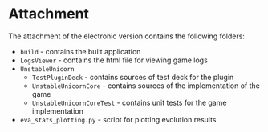 # Attachment

The attachment of the electronic version contains the following folders:

- `build` - contains the built application
- `LogsViewer` - contains the html file for viewing game logs
- `UnstableUnicorn`
    - `TestPluginDeck` - contains sources of test deck for the plugin
    - `UnstableUnicornCore` - contains sources of the implementation of the game
    - `UnstableUnicornCoreTest` - contains unit tests for the game implementation
- `eva_stats_plotting.py` - script for plotting evolution results